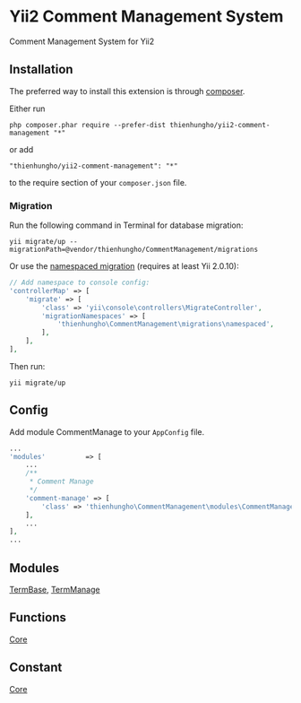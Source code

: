 Yii2 Comment Management System
====================
Comment Management System for Yii2

Installation
------------

The preferred way to install this extension is through [composer](http://getcomposer.org/download/).

Either run

```
php composer.phar require --prefer-dist thienhungho/yii2-comment-management "*"
```

or add

```
"thienhungho/yii2-comment-management": "*"
```

to the require section of your `composer.json` file.

### Migration

Run the following command in Terminal for database migration:

```
yii migrate/up --migrationPath=@vendor/thienhungho/CommentManagement/migrations
```

Or use the [namespaced migration](http://www.yiiframework.com/doc-2.0/guide-db-migrations.html#namespaced-migrations) (requires at least Yii 2.0.10):

```php
// Add namespace to console config:
'controllerMap' => [
    'migrate' => [
        'class' => 'yii\console\controllers\MigrateController',
        'migrationNamespaces' => [
            'thienhungho\CommentManagement\migrations\namespaced',
        ],
    ],
],
```

Then run:
```
yii migrate/up
```

Config
------------

Add module CommentManage to your `AppConfig` file.

```php
...
'modules'          => [
    ...
    /**
     * Comment Manage
     */
    'comment-manage' => [
        'class' => 'thienhungho\CommentManagement\modules\CommentManage\CommentManage',
    ],
    ...
],
...
```

Modules
------------

[TermBase](https://github.com/thienhungho/yii2-term-management/tree/master/src/modules/TermBase), [TermManage](https://github.com/thienhungho/yii2-term-management/tree/master/src/modules/TermManage)

Functions
------------

[Core](https://github.com/thienhungho/yii2-term-management/tree/master/src/functions/core.php)

Constant
------------

[Core](https://github.com/thienhungho/yii2-term-management/tree/master/src/const/core.php)